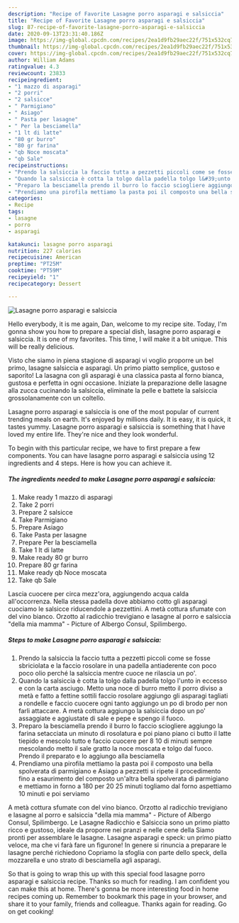 ```yaml
---
description: "Recipe of Favorite Lasagne porro asparagi e salsiccia"
title: "Recipe of Favorite Lasagne porro asparagi e salsiccia"
slug: 87-recipe-of-favorite-lasagne-porro-asparagi-e-salsiccia
date: 2020-09-13T23:31:40.186Z
image: https://img-global.cpcdn.com/recipes/2ea1d9fb29aec22f/751x532cq70/lasagne-porro-asparagi-e-salsiccia-recipe-main-photo.jpg
thumbnail: https://img-global.cpcdn.com/recipes/2ea1d9fb29aec22f/751x532cq70/lasagne-porro-asparagi-e-salsiccia-recipe-main-photo.jpg
cover: https://img-global.cpcdn.com/recipes/2ea1d9fb29aec22f/751x532cq70/lasagne-porro-asparagi-e-salsiccia-recipe-main-photo.jpg
author: William Adams
ratingvalue: 4.3
reviewcount: 23833
recipeingredient:
- "1 mazzo di asparagi"
- "2 porri"
- "2 salsicce"
- " Parmigiano"
- " Asiago"
- " Pasta per lasagne"
- " Per la besciamella"
- "1 lt di latte"
- "80 gr burro"
- "80 gr farina"
- "qb Noce moscata"
- "qb Sale"
recipeinstructions:
- "Prendo la salsiccia la faccio tutta a pezzetti piccoli come se fosse sbriciolata e la faccio rosolare in una padella antiaderente con poco poco olio perché la salsiccia mentre cuoce ne rilascia un po&#39;."
- "Quando la salsiccia è cotta la tolgo dalla padella tolgo l&#39;unto in eccesso e con la carta asciugo. Metto una noce di burro metto il porro diviso a metà e fatto a fettine sottili faccio rosolare aggiungo gli asparagi tagliati a rondelle e faccio cuocere ogni tanto aggiungo un po di brodo per non farli attaccare. A metà cottura aggiungo la salsiccia dopo un po&#39; assaggiate e aggiustate di sale e pepe e spengo il fuoco."
- "Preparo la besciamella prendo il burro lo faccio sciogliere aggiungo la farina setacciata un minuto di rosolatura e poi piano piano ci butto il latte tiepido e mescolo tutto e faccio cuocere per 8 10 di minuti sempre mescolando metto il sale gratto la noce moscata e tolgo dal fuoco. Prendo il preparato e lo aggiungo alla besciamella"
- "Prendiamo una pirofila mettiamo la pasta poi il composto una bella spolverata di parmigiano e Asiago a pezzetti si ripete il procedimento fino a esaurimento del composto un&#39;altra bella spolverata di parmigiano e mettiamo in forno a 180 per 20 25 minuti togliamo dal forno aspettiamo 10 minuti e poi serviamo"
categories:
- Recipe
tags:
- lasagne
- porro
- asparagi

katakunci: lasagne porro asparagi 
nutrition: 227 calories
recipecuisine: American
preptime: "PT25M"
cooktime: "PT59M"
recipeyield: "1"
recipecategory: Dessert

---
```



![Lasagne porro asparagi e salsiccia](https://img-global.cpcdn.com/recipes/2ea1d9fb29aec22f/751x532cq70/lasagne-porro-asparagi-e-salsiccia-recipe-main-photo.jpg)

Hello everybody, it is me again, Dan, welcome to my recipe site. Today, I'm gonna show you how to prepare a special dish, lasagne porro asparagi e salsiccia. It is one of my favorites. This time, I will make it a bit unique. This will be really delicious.

Visto che siamo in piena stagione di asparagi vi voglio proporre un bel primo, lasagne salsiccia e asparagi. Un primo piatto semplice, gustoso e saporito! La lasagna con gli asparagi è una classica pasta al forno bianca, gustosa e perfetta in ogni occasione. Iniziate la preparazione delle lasagne alla zucca cucinando la salsiccia, eliminate la pelle e battete la salsiccia grossolanamente con un coltello.

Lasagne porro asparagi e salsiccia is one of the most popular of current trending meals on earth. It's enjoyed by millions daily. It is easy, it is quick, it tastes yummy. Lasagne porro asparagi e salsiccia is something that I have loved my entire life. They're nice and they look wonderful.


To begin with this particular recipe, we have to first prepare a few components. You can have lasagne porro asparagi e salsiccia using 12 ingredients and 4 steps. Here is how you can achieve it.

<!--inarticleads1-->

##### The ingredients needed to make Lasagne porro asparagi e salsiccia:

1. Make ready 1 mazzo di asparagi
1. Take 2 porri
1. Prepare 2 salsicce
1. Take  Parmigiano
1. Prepare  Asiago
1. Take  Pasta per lasagne
1. Prepare  Per la besciamella
1. Take 1 lt di latte
1. Make ready 80 gr burro
1. Prepare 80 gr farina
1. Make ready qb Noce moscata
1. Take qb Sale


Lascia cuocere per circa mezz&#39;ora, aggiungendo acqua calda all&#39;occorrenza. Nella stessa padella dove abbiamo cotto gli asparagi cuociamo le salsicce riducendole a pezzettini. A metà cottura sfumate con del vino bianco. Orzotto al radicchio trevigiano e lasagne al porro e salsiccia &#34;della mia mamma&#34; - Picture of Albergo Consul, Spilimbergo. 

<!--inarticleads2-->

##### Steps to make Lasagne porro asparagi e salsiccia:

1. Prendo la salsiccia la faccio tutta a pezzetti piccoli come se fosse sbriciolata e la faccio rosolare in una padella antiaderente con poco poco olio perché la salsiccia mentre cuoce ne rilascia un po&#39;.
1. Quando la salsiccia è cotta la tolgo dalla padella tolgo l&#39;unto in eccesso e con la carta asciugo. Metto una noce di burro metto il porro diviso a metà e fatto a fettine sottili faccio rosolare aggiungo gli asparagi tagliati a rondelle e faccio cuocere ogni tanto aggiungo un po di brodo per non farli attaccare. A metà cottura aggiungo la salsiccia dopo un po&#39; assaggiate e aggiustate di sale e pepe e spengo il fuoco.
1. Preparo la besciamella prendo il burro lo faccio sciogliere aggiungo la farina setacciata un minuto di rosolatura e poi piano piano ci butto il latte tiepido e mescolo tutto e faccio cuocere per 8 10 di minuti sempre mescolando metto il sale gratto la noce moscata e tolgo dal fuoco. Prendo il preparato e lo aggiungo alla besciamella
1. Prendiamo una pirofila mettiamo la pasta poi il composto una bella spolverata di parmigiano e Asiago a pezzetti si ripete il procedimento fino a esaurimento del composto un&#39;altra bella spolverata di parmigiano e mettiamo in forno a 180 per 20 25 minuti togliamo dal forno aspettiamo 10 minuti e poi serviamo


A metà cottura sfumate con del vino bianco. Orzotto al radicchio trevigiano e lasagne al porro e salsiccia &#34;della mia mamma&#34; - Picture of Albergo Consul, Spilimbergo. Le Lasagne Radicchio e Salsiccia sono un primo piatto ricco e gustoso, ideale da proporre nei pranzi e nelle cene della Siamo pronti per assemblare le lasagne. Lasagne asparagi e speck: un primo piatto veloce, ma che vi farà fare un figurone! In genere si rinuncia a preparare le lasagne perché richiedono Copriamo la sfoglia con parte dello speck, della mozzarella e uno strato di besciamella agli asparagi. 

So that is going to wrap this up with this special food lasagne porro asparagi e salsiccia recipe. Thanks so much for reading. I am confident you can make this at home. There's gonna be more interesting food in home recipes coming up. Remember to bookmark this page in your browser, and share it to your family, friends and colleague. Thanks again for reading. Go on get cooking!
